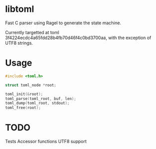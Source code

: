 libtoml
=======

Fast C parser using Ragel to generate the state machine.

Currently targetted at toml 3f4224ecdc4a65fdd28b4fb70d46f4c0bd3700aa, with the exception of UTF8 strings.

Usage
=====

```c
#include <toml.h>

struct toml_node *root;

toml_init(&root);
toml_parse(toml_root, buf, len);
toml_dump(toml_root, stdout);
toml_free(root);
```

TODO
====

Tests
Accessor functions
UTF8 support
